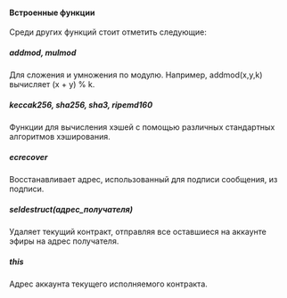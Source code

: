 
#### Встроенные функции
Среди других функций стоит отметить следующие:
##### addmod, mulmod
Для сложения и умножения по модулю. Например, addmod(x,y,k) вычисляет (x + y) % k.
##### keccak256, sha256, sha3, ripemd160
Функции для вычисления хэшей с помощью различных стандартных алгоритмов хэширования.
##### ecrecover
Восстанавливает адрес, использованный для подписи сообщения, из подписи.
##### seldestruct(__адрес_получателя__)
Удаляет текущий контракт, отправляя все оставшиеся на аккаунте эфиры на адрес получателя.
##### this
Адрес аккаунта текущего исполняемого контракта.